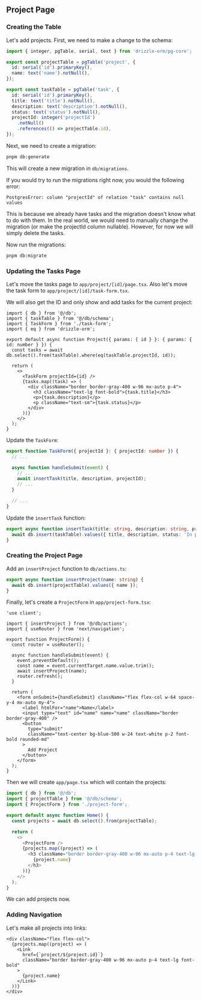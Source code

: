 ## Project Page

### Creating the Table

Let's add projects.
First, we need to make a change to the schema:

```ts
import { integer, pgTable, serial, text } from 'drizzle-orm/pg-core';

export const projectTable = pgTable('project', {
  id: serial('id').primaryKey(),
  name: text('name').notNull(),
});

export const taskTable = pgTable('task', {
  id: serial('id').primaryKey(),
  title: text('title').notNull(),
  description: text('description').notNull(),
  status: text('status').notNull(),
  projectId: integer('projectId')
    .notNull()
    .references(() => projectTable.id),
});
```

Next, we need to create a migration:

```sh
pnpm db:generate
```

This will create a new migration in `db/migrations`.

If you would try to run the migrations right now, you would the following error:

```
PostgresError: column "projectId" of relation "task" contains null values
```

This is because we already have tasks and the migration doesn't know what to do with them.
In the real world, we would need to manually change the migration (or make the projectId column nullable).
However, for now we will simply delete the tasks.

Now run the migrations:

```sh
pnpm db:migrate
```

### Updating the Tasks Page

Let's move the tasks page to `app/project/[id]/page.tsx`.
Also let's move the task form to `app/project/[id]/task-form.tsx`.

We will also get the ID and only show and add tasks for the current project:

```tsx
import { db } from '@/db';
import { taskTable } from '@/db/schema';
import { TaskForm } from './task-form';
import { eq } from 'drizzle-orm';

export default async function Project({ params: { id } }: { params: { id: number } }) {
  const tasks = await db.select().from(taskTable).where(eq(taskTable.projectId, id));

  return (
    <>
      <TaskForm projectId={id} />
      {tasks.map((task) => (
        <div className="border border-gray-400 w-96 mx-auto p-4">
          <h3 className="text-lg font-bold">{task.title}</h3>
          <p>{task.description}</p>
          <p className="text-sm">{task.status}</p>
        </div>
      ))}
    </>
  );
}
```

Update the `TaskForm`:

```ts
export function TaskForm({ projectId }: { projectId: number }) {
  // ...

  async function handleSubmit(event) {
    // ...
    await insertTask(title, description, projectId);
    // ...
  }

  // ...
}
```

Update the `insertTask` function:

```ts
export async function insertTask(title: string, description: string, projectId: number) {
  await db.insert(taskTable).values({ title, description, status: 'In progress', projectId });
}
```

### Creating the Project Page

Add an `insertProject` function to `db/actions.ts`:

```ts
export async function insertProject(name: string) {
  await db.insert(projectTable).values({ name });
}
```

Finally, let's create a `ProjectForm` in `app/project-form.tsx`:

```tsx
'use client';

import { insertProject } from '@/db/actions';
import { useRouter } from 'next/navigation';

export function ProjectForm() {
  const router = useRouter();

  async function handleSubmit(event) {
    event.preventDefault();
    const name = event.currentTarget.name.value.trim();
    await insertProject(name);
    router.refresh();
  }

  return (
    <form onSubmit={handleSubmit} className="flex flex-col w-64 space-y-4 mx-auto my-4">
      <label htmlFor="name">Name</label>
      <input type="text" id="name" name="name" className="border border-gray-400" />
      <button
        type="submit"
        className="text-center bg-blue-500 w-24 text-white p-2 font-bold rounded-md"
      >
        Add Project
      </button>
    </form>
  );
}
```

Then we will create `app/page.tsx` which will contain the projects:

```ts
import { db } from '@/db';
import { projectTable } from '@/db/schema';
import { ProjectForm } from './project-form';

export default async function Home() {
  const projects = await db.select().from(projectTable);

  return (
    <>
      <ProjectForm />
      {projects.map((project) => (
        <h3 className="border border-gray-400 w-96 mx-auto p-4 text-lg font-bold">
          {project.name}
        </h3>
      ))}
    </>
  );
}
```

We can add projects now.

### Adding Navigation

Let's make all projects into links:

```tsx
<div className="flex flex-col">
  {projects.map((project) => (
    <Link
      href={`project/${project.id}`}
      className="border border-gray-400 w-96 mx-auto p-4 text-lg font-bold"
    >
      {project.name}
    </Link>
  ))}
</div>
```

